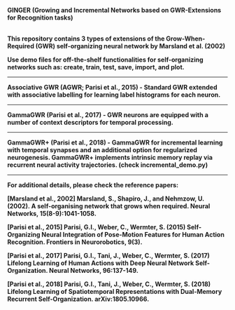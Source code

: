 <b>GINGER (Growing and Incremental Networks based on GWR-Extensions for Recognition tasks)</br> <br> 

This repository contains 3 types of extensions of the Grow-When-Required (GWR) self-organizing neural network by Marsland et al. (2002)

Use **demo** files for off-the-shelf functionalities for self-organizing networks such as: create, train, test, save, import, and plot.

----------------------------------------------------------
**Associative GWR** (AGWR; Parisi et al., 2015) - Standard GWR extended with associative labelling for learning label histograms for each neuron.

----------------------------------------------------------
**GammaGWR** (Parisi et al., 2017) - GWR neurons are equipped with a number of context descriptors for temporal processing.

----------------------------------------------------------
**GammaGWR+** (Parisi et al., 2018) - GammaGWR for incremental learning with temporal synapses and an additional option for regularized neurogenesis. GammaGWR+ implements intrinsic memory replay via recurrent neural activity trajectories.
(check incremental_demo.py)

----------------------------------------------------------
For additional details, please check the reference papers:

[Marsland et al., 2002] Marsland, S., Shapiro, J., and Nehmzow, U. (2002). A self-organising network that grows when required. Neural Networks, 15(8-9):1041-1058.

[Parisi et al., 2015] Parisi, G.I., Weber, C., Wermter, S. (2015) Self-Organizing Neural Integration of Pose-Motion Features for Human Action Recognition. Frontiers in Neurorobotics, 9(3).

[Parisi et al., 2017] Parisi, G.I., Tani, J., Weber, C., Wermter, S. (2017) Lifelong Learning of Human Actions with Deep Neural Network Self-Organization. Neural Networks, 96:137-149.

[Parisi et al., 2018] Parisi, G.I., Tani, J., Weber, C., Wermter, S. (2018) Lifelong Learning of Spatiotemporal Representations with Dual-Memory Recurrent Self-Organization. arXiv:1805.10966.
